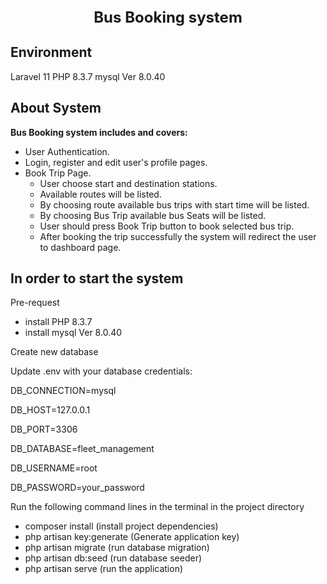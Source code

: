 <p align="center" style="font-size: x-large"><b>Bus Booking system</b></p>

## Environment
Laravel 11
PHP 8.3.7
mysql  Ver 8.0.40


## About System

<b>Bus Booking system includes and covers:</b>
* User Authentication.
* Login, register and edit user's profile pages.
* Book Trip Page.
  * User choose start and destination stations.
  * Available routes will be listed.
  * By choosing route available bus trips with start time will be listed.
  * By choosing Bus Trip available bus Seats will be listed.
  * User should press Book Trip button to book selected bus trip.
  * After booking the trip successfully the system will redirect the user to dashboard page.


## In order to start the system

Pre-request
* install PHP 8.3.7
* install mysql  Ver 8.0.40

Create new database

Update .env with your database credentials: 

DB_CONNECTION=mysql

DB_HOST=127.0.0.1

DB_PORT=3306

DB_DATABASE=fleet_management

DB_USERNAME=root

DB_PASSWORD=your_password

Run the following command lines in the terminal in the project directory

* composer install   (install project dependencies)
* php artisan key:generate (Generate application key)
* php artisan migrate  (run database migration)
* php artisan db:seed  (run database seeder)
* php artisan serve  (run the application)

